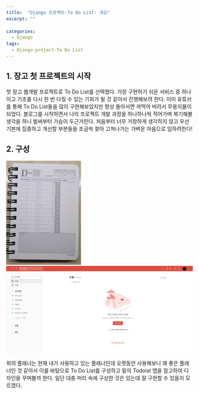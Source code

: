```yaml
---
title:  "Django 프로젝트-To Do List: 개요"
excerpt: ""

categories:
  - Django
tags:
  - Django-project-To Do List
---
```


## 1. 장고 첫 프로젝트의 시작

첫 장고 웹개발 프로젝트로 To Do List를 선택했다. 가장 구현하기 쉬운 서비스 중 하나이고 기초를 다시 한 번 다질 수 있는 기회가 될 것 같아서 진행해보려 한다. 이미 유튜브를 통해 To Do List들을 많이 구현해보았지만 항상 돌아서면 까먹어 버려서 무용지물이 되었다. 블로그를 시작하면서 나의 프로젝트 개발 과정을 하나하나씩 적어가며 복기해볼 생각을 하니 벌써부터 가슴이 두근거린다. 처음부터 너무 거창하게 생각하지 않고 우선 기본에 집중하고 개선할 부분들을 조금씩 찾아 고쳐나가는 가벼운 마음으로 임하려한다!

## 2. 구성

<img src="/assets/images/TodoEx.jpg" width="40%" height="20%" alt="TodoEx">  
<img src="/assets/images/Todoapp.png" alt="TodoEx">

위의 플래너는 현재 내가 사용하고 있는 플래너인데 오랫동안 사용해보니 꽤 좋은 플래너인 것 같아서 이를 바탕으로 To Do List를 구성하고 밑의 Todoist 앱을 참고하여 디자인을 꾸며볼까 한다. 일단 대충 머리 속에 구상한 것은 있는데 잘 구현할 수 있을지 모르겠다.